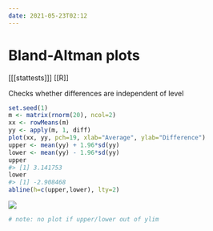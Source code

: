 ```yaml
---
date: 2021-05-23T02:12
---
```


# Bland-Altman plots

[[[stattests]]]
[[R]]

Checks whether differences are independent of level
``` r
set.seed(1)
m <- matrix(rnorm(20), ncol=2)
xx <- rowMeans(m) 
yy <- apply(m, 1, diff)
plot(xx, yy, pch=19, xlab="Average", ylab="Difference")
upper <- mean(yy) + 1.96*sd(yy)
lower <- mean(yy) - 1.96*sd(yy)
upper
#> [1] 3.141753
lower
#> [1] -2.908468
abline(h=c(upper,lower), lty=2)
```

![](https://i.imgur.com/6jkoXPk.png)

``` r
# note: no plot if upper/lower out of ylim
```
